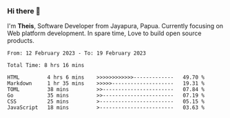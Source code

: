 ### Hi there 👋

I'm <b>Theis</b>, Software Developer from Jayapura, Papua. Currently focusing on Web platform development. In spare time, Love to build open source products.



 
 <!--START_SECTION:waka-->

```text
From: 12 February 2023 - To: 19 February 2023

Total Time: 8 hrs 16 mins

HTML         4 hrs 6 mins    >>>>>>>>>>>>-------------   49.70 %
Markdown     1 hr 35 mins    >>>>>--------------------   19.31 %
TOML         38 mins         >>-----------------------   07.84 %
Go           35 mins         >>-----------------------   07.19 %
CSS          25 mins         >------------------------   05.15 %
JavaScript   18 mins         >------------------------   03.63 %
```

<!--END_SECTION:waka-->
